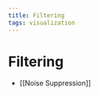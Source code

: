 ```yaml
---
title: Filtering
tags: visualization
---
```


# Filtering
- [[Noise Suppression]]


















































































